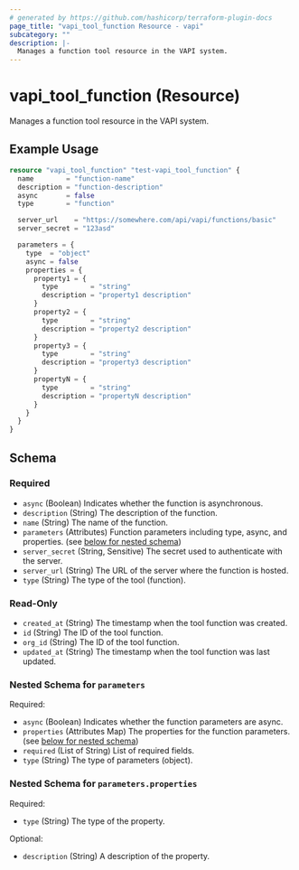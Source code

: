 ```yaml
---
# generated by https://github.com/hashicorp/terraform-plugin-docs
page_title: "vapi_tool_function Resource - vapi"
subcategory: ""
description: |-
  Manages a function tool resource in the VAPI system.
---
```


# vapi_tool_function (Resource)

Manages a function tool resource in the VAPI system.

## Example Usage

```terraform
resource "vapi_tool_function" "test-vapi_tool_function" {
  name        = "function-name"
  description = "function-description"
  async       = false
  type        = "function"

  server_url    = "https://somewhere.com/api/vapi/functions/basic"
  server_secret = "123asd"

  parameters = {
    type  = "object"
    async = false
    properties = {
      property1 = {
        type        = "string"
        description = "property1 description"
      }
      property2 = {
        type        = "string"
        description = "property2 description"
      }
      property3 = {
        type        = "string"
        description = "property3 description"
      }
      propertyN = {
        type        = "string"
        description = "propertyN description"
      }
    }
  }
}
```

<!-- schema generated by tfplugindocs -->
## Schema

### Required

- `async` (Boolean) Indicates whether the function is asynchronous.
- `description` (String) The description of the function.
- `name` (String) The name of the function.
- `parameters` (Attributes) Function parameters including type, async, and properties. (see [below for nested schema](#nestedatt--parameters))
- `server_secret` (String, Sensitive) The secret used to authenticate with the server.
- `server_url` (String) The URL of the server where the function is hosted.
- `type` (String) The type of the tool (function).

### Read-Only

- `created_at` (String) The timestamp when the tool function was created.
- `id` (String) The ID of the tool function.
- `org_id` (String) The ID of the tool function.
- `updated_at` (String) The timestamp when the tool function was last updated.

<a id="nestedatt--parameters"></a>
### Nested Schema for `parameters`

Required:

- `async` (Boolean) Indicates whether the function parameters are async.
- `properties` (Attributes Map) The properties for the function parameters. (see [below for nested schema](#nestedatt--parameters--properties))
- `required` (List of String) List of required fields.
- `type` (String) The type of parameters (object).

<a id="nestedatt--parameters--properties"></a>
### Nested Schema for `parameters.properties`

Required:

- `type` (String) The type of the property.

Optional:

- `description` (String) A description of the property.
